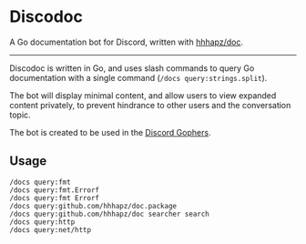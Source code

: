 # Discodoc

A Go documentation bot for Discord, written with
[hhhapz/doc](https://github.com/hhhapz/doc).

---

Discodoc is written in Go, and uses slash commands to query Go documentation
with a single command (`/docs query:strings.split`).

The bot will display minimal content, and allow users to view expanded
content privately, to prevent hindrance to other users and the conversation
topic.

The bot is created to be used in the [Discord Gophers](https://discord.gg/golang).

## Usage

```discord
/docs query:fmt
/docs query:fmt.Errorf
/docs query:fmt Errorf
/docs query:github.com/hhhapz/doc.package
/docs query:github.com/hhhapz/doc searcher search
/docs query:http
/docs query:net/http
```
